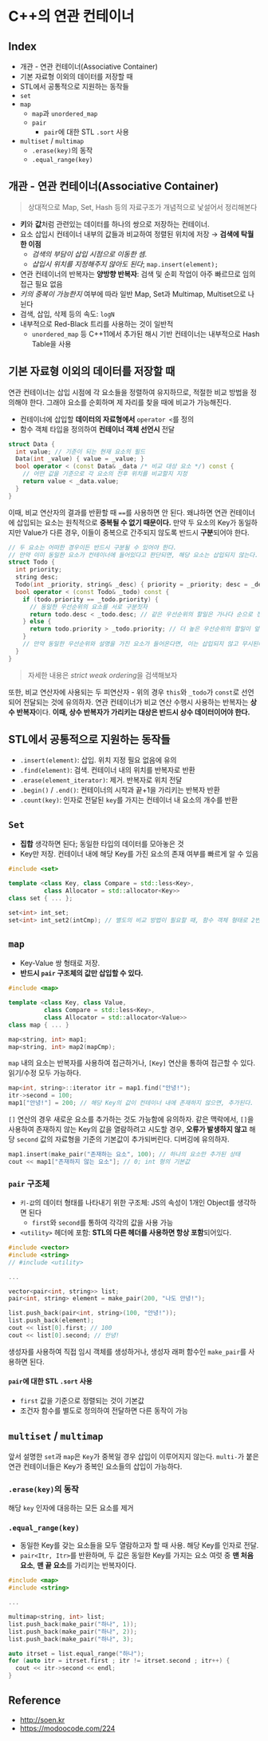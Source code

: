 # C++의 연관 컨테이너

## Index
- 개관 - 연관 컨테이너(Associative Container)
- 기본 자료형 이외의 데이터를 저장할 때
- STL에서 공통적으로 지원하는 동작들
- `set`
- `map`
  - `map`과 `unordered_map`
  - `pair`
    - `pair`에 대한 STL `.sort` 사용
- `multiset` / `multimap`
  - `.erase(key)`의 동작
  - `.equal_range(key)`

## 개관 - 연관 컨테이너(Associative Container)

> 상대적으로 Map, Set, Hash 등의 자료구조가 개념적으로 낯설어서 정리해본다

- **키**와 **값**처럼 관련있는 데이터를 하나의 쌍으로 저장하는 컨테이너.
- 요소 삽입시 컨테이너 내부의 값들과 비교하여 정렬된 위치에 저장 → **검색에 탁월한 이점**
  - *검색의 부담이 삽입 시점으로 이동한 셈*.
  - *삽입시 위치를 지정해주지 않아도 된다*; `map.insert(element);`
- 연관 컨테이너의 반복자는 **양방향 반복자**: 검색 및 순회 작업이 아주 빠르므로 임의 접근 필요 없음
- *키의 중복이 가능한지* 여부에 따라 일반 Map, Set과 Multimap, Multiset으로 나뉜다
- 검색, 삽입, 삭제 등의 속도: `logN`
- 내부적으로 Red-Black 트리를 사용하는 것이 일반적
  - `unordered_map` 등 C++11에서 추가된 해시 기반 컨테이너는 내부적으로 Hash Table을 사용

## 기본 자료형 이외의 데이터를 저장할 때
연관 컨테이너는 삽입 시점에 각 요소들을 정렬하여 유지하므로, 적절한 비교 방법을 정의해야 한다. 그래야 요소를 순회하며 제 자리를 찾을 때에 비교가 가능해진다.

- 컨테이너에 삽입할 **데이터의 자료형에서** `operator <`를 정의
- 함수 객체 타입을 정의하여 **컨테이너 객체 선언시** 전달

```cpp
struct Data {
  int value; // 기준이 되는 현재 요소의 필드
  Data(int _value) { value = _value; }
  bool operator < (const Data& _data /* 비교 대상 요소 */) const {
    // 어떤 값을 기준으로 각 요소의 전후 위치를 비교할지 지정
    return value < _data.value;
  }
}
```

이때, 비교 연산자의 결과를 반환할 때 `==`를 사용하면 안 된다. 왜냐하면 연관 컨테이너에 삽입되는 요소는 원칙적으로 **중복될 수 없기 때문이다.** 만약 두 요소의 Key가 동일하지만 Value가 다른 경우, 이들이 중복으로 간주되지 않도록 반드시 **구분**되어야 한다.

```cpp
// 두 요소는 어떠한 경우이든 반드시 구분될 수 있어야 한다.
// 만약 이미 동일한 요소가 컨테이너에 들어있다고 판단되면, 해당 요소는 삽입되지 않는다.
struct Todo {
  int priority;
  string desc;
  Todo(int _priority, string& _desc) { priority = _priority; desc = _desc; }
  bool operator < (const Todo& _todo) const {
    if (todo.priority == _todo.priority) {
      // 동일한 우선순위의 요소를 서로 구분짓자
      return todo.desc < _todo.desc; // 같은 우선순위의 할일은 가나다 순으로 정렬
    } else {
      return todo.priority > _todo.priority; // 더 높은 우선순위의 할일이 앞에 온다
    }
    // 만약 동일한 우선순위와 설명을 가진 요소가 들어온다면, 이는 삽입되지 않고 무시된다.
  }
}
```

> 자세한 내용은 *strict weak ordering*을 검색해보자

또한, 비교 연산자에 사용되는 두 피연산자 - 위의 경우 `this`와 `_todo`가 `const`로 선언되어 전달되는 것에 유의하자. 연관 컨테이너가 비교 연산 수행시 사용하는 반복자는 **상수 반복자**이다. **이때, 상수 반복자가 가리키는 대상은 반드시 상수 데이터이어야 한다.**

## STL에서 공통적으로 지원하는 동작들
- `.insert(element)`: 삽입. 위치 지정 필요 없음에 유의
- `.find(element)`: 검색. 컨테이너 내의 위치를 반복자로 반환
- `.erase(element_iterator)`: 제거. 반복자로 위치 전달
- `.begin()` / `.end()`: 컨테이너의 시작과 끝+1을 가리키는 반복자 반환
- `.count(key)`: 인자로 전달된 `key`를 가지는 컨테이너 내 요소의 개수를 반환

## `Set`
- **집합** 생각하면 된다; 동일한 타입의 데이터를 모아놓은 것
- Key만 저장. 컨테이너 내에 해당 Key를 가진 요소의 존재 여부를 빠르게 알 수 있음

```cpp
#include <set>

template <class Key, class Compare = std::less<Key>,
          class Allocator = std::allocator<Key>>
class set { ... };

set<int> int_set;
set<int> int_set2(intCmp); // 별도의 비교 방법이 필요할 때, 함수 객체 형태로 2번째 인자 전달
```

## `map`
- Key-Value 쌍 형태로 저장.
- **반드시 `pair` 구조체의 값만 삽입할 수 있다.**

```cpp
#include <map>

template <class Key, class Value,
          class Compare = std::less<Key>,
          class Allocator = std::allocator<Value>>
class map { ... }

map<string, int> map1;
map<string, int> map2(mapCmp);
```

`map` 내의 요소는 반복자를 사용하여 접근하거나, `[Key]` 연산을 통하여 접근할 수 있다. 읽기/수정 모두 가능하다.

```cpp
map<int, string>::iterator itr = map1.find("안녕!");
itr->second = 100;
map1["안녕!"] = 200; // 해당 Key의 값이 컨테이너 내에 존재하지 않으면, 추가된다.
```

`[]` 연산의 경우 새로운 요소를 추가하는 것도 가능함에 유의하자. 같은 맥락에서, `[]`을 사용하여 존재하지 않는 Key의 값을 열람하려고 시도할 경우, **오류가 발생하지 않고** 해당 `second` 값의 자료형을 기준의 기본값이 추가되버린다. 디버깅에 유의하자.

```cpp
map1.insert(make_pair("존재하는 요소", 100); // 하나의 요소만 추가된 상태
cout << map1["존재하지 않는 요소"]; // 0; int 형의 기본값
```

### `pair` 구조체
- `키-값`의 데이터 형태를 나타내기 위한 구조체: JS의 속성이 1개인 Object를 생각하면 된다
  - `first`와 `second`를 통하여 각각의 값을 사용 가능
- `<utility>` 헤더에 포함: **STL의 다른 헤더를 사용하면 항상 포함**되어있다.

```cpp
#include <vector>
#include <string>
// #include <utility>

...

vector<pair<int, string>> list;
pair<int, string> element = make_pair(200, "나도 안녕!");

list.push_back(pair<int, string>(100, "안녕!"));
list.push_back(element);
cout << list[0].first; // 100
cout << list[0].second; // 안녕!
```

생성자를 사용하여 직접 임시 객체를 생성하거나, 생성자 래퍼 함수인 `make_pair`를 사용하면 된다.

#### `pair`에 대한 STL `.sort` 사용
- `first` 값을 기준으로 정렬되는 것이 기본값
- 조건자 함수를 별도로 정의하여 전달하면 다른 동작이 가능

## `multiset` / `multimap`
앞서 설명한 `set`과 `map`은 `Key`가 중복일 경우 삽입이 이루어지지 않는다. `multi-`가 붙은 연관 컨테이너들은 Key가 중복인 요소들의 삽입이 가능하다.

### `.erase(key)`의 동작
해당 `key` 인자에 대응하는 모든 요소를 제거

### `.equal_range(key)`
- 동일한 Key를 갖는 요소들을 모두 열람하고자 할 때 사용. 해당 Key를 인자로 전달.
- `pair<Itr, Itr>`를 반환하며, 두 값은 동일한 Key를 가지는 요소 여럿 중 **맨 처음 요소**, **맨 끝 요소**를 가리키는 반복자이다.

```cpp
#include <map>
#include <string>

...

multimap<string, int> list;
list.push_back(make_pair("하나", 1));
list.push_back(make_pair("하나", 2));
list.push_back(make_pair("하나", 3);

auto itrset = list.equal_range("하나");
for (auto itr = itrset.first ; itr != itrset.second ; itr++) {
  cout << itr->second << endl;
}
```


## Reference
- http://soen.kr
- https://modoocode.com/224
